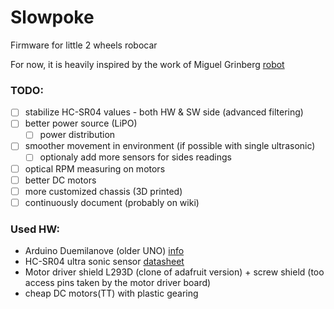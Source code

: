 # Slowpoke

Firmware for little 2 wheels robocar

For now, it is heavily inspired by the work of Miguel Grinberg [robot](https://blog.miguelgrinberg.com/post/building-an-arduino-robot-part-i-hardware-components)

### TODO:
 - [ ] stabilize HC-SR04 values - both HW & SW side (advanced filtering)
 - [ ] better power source (LiPO)
   - [ ] power distribution
 - [ ] smoother movement in environment (if possible with single ultrasonic)
   - [ ] optionaly add more sensors for sides readings
 - [ ] optical RPM measuring on motors
 - [ ] better DC motors
 - [ ] more customized chassis (3D printed)
 - [ ] continuously document (probably on wiki)
 
### Used HW:
- Arduino Duemilanove (older UNO) [info](https://www.arduino.cc/en/Main/arduinoBoardDuemilanove)
- HC-SR04 ultra sonic sensor [datasheet](https://cdn.sparkfun.com/datasheets/Sensors/Proximity/HCSR04.pdf)
- Motor driver shield L293D (clone of adafruit version) + screw shield (too access pins taken by the motor driver board)
- cheap DC motors(TT) with plastic gearing

